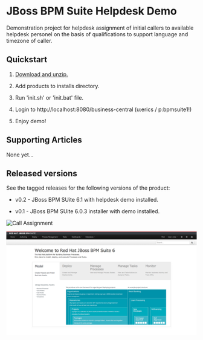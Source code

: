 JBoss BPM Suite Helpdesk Demo 
=============================

Demonstration project for helpdesk assignment of initial callers to available helpdesk personel on the basis of qualifications to
support language and timezone of caller.


Quickstart
----------

1. [Download and unzip.](https://github.com/eschabell/bpms-helpdesk-demo/archive/master.zip)

2. Add products to installs directory.

3. Run 'init.sh' or 'init.bat' file.

4. Login to http://localhost:8080/business-central  (u:erics / p:bpmsuite1!)

5. Enjoy demo!


Supporting Articles
-------------------

None yet...


Released versions
-----------------

See the tagged releases for the following versions of the product:

- v0.2 - JBoss BPM SUite 6.1 with helpdesk demo installed.

- v0.1 - JBoss BPM SUite 6.0.3 installer with demo installed.


![Call Assignment](https://github.com/eschabell/bpms-helpdesk-demo/blob/master/docs/demo-images/call-assignment.png?raw=true)

![BPM Suite](https://github.com/eschabell/bpms-helpdesk-demo/blob/master/docs/demo-images/bpmsuite.png?raw=true)
